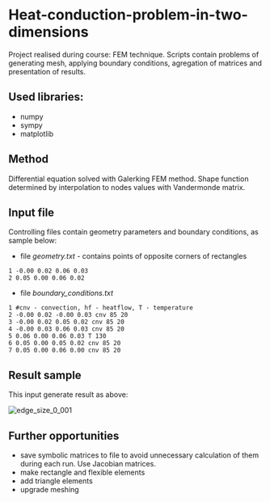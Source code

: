 # Heat-conduction-problem-in-two-dimensions
Project realised during course: FEM technique. Scripts contain problems of generating mesh, applying boundary conditions, agregation of matrices and presentation of results.

## Used libraries:
 - numpy
 - sympy
 - matplotlib

## Method

Differential equation solved with Galerking FEM method. Shape function determined by interpolation to nodes values with Vandermonde matrix.

## Input file

Controlling files contain geometry parameters and boundary conditions, as sample below:

 - file *geometry.txt* - contains points of opposite corners of rectangles

`1 -0.00 0.02 0.06 0.03`<br>`2 0.05 0.00 0.06 0.02`

 - file *boundary_conditions.txt*

`1 #cnv - convection, hf - heatflow, T - temperature`<br>`2 -0.00 0.02 -0.00 0.03 cnv 85 20 `<br>`3 -0.00 0.02 0.05 0.02 cnv 85 20 `<br>`4 -0.00 0.03 0.06 0.03 cnv 85 20 `<br>`5 0.06 0.00 0.06 0.03 T 130 `<br>`6 0.05 0.00 0.05 0.02 cnv 85 20`<br>`7 0.05 0.00 0.06 0.00 cnv 85 20`

## Result sample

This input generate result as above:

![edge_size_0_001](https://github.com/Czesiek1701/Heat-conduction-problem-in-two-dimensions/assets/157902583/1ccd8295-e638-4c37-bdfc-f930a4aecae7)

## Further opportunities
 - save symbolic matrices to file to avoid unnecessary calculation of them during each run. Use Jacobian matrices.
 - make rectangle and flexible elements
 - add triangle elements
 - upgrade meshing


